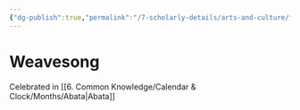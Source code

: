 ```yaml
---
{"dg-publish":true,"permalink":"/7-scholarly-details/arts-and-culture/festivals-and-holidays/weavesong/","noteIcon":""}
---
```


# Weavesong

Celebrated in [[6. Common Knowledge/Calendar & Clock/Months/Abata\|Abata]] 
